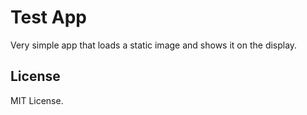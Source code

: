 Test App
========

Very simple app that loads a static image and shows it on the
display.

License
-------

MIT License.
